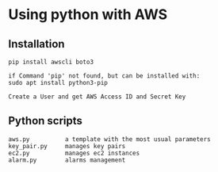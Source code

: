 # Using python with AWS

## Installation

    pip install awscli boto3

    if Command 'pip' not found, but can be installed with:
    sudo apt install python3-pip

    Create a User and get AWS Access ID and Secret Key

## Python scripts

    aws.py          a template with the most usual parameters
    key_pair.py     manages key pairs
    ec2.py          manages ec2 instances
    alarm.py        alarms management